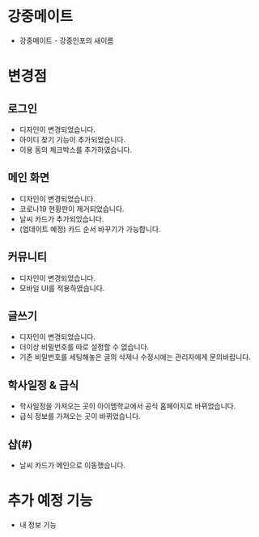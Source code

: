 # 강중메이트
- 강중메이트 - 강중인포의 새이름

# 변경점
## 로그인
- 디자인이 변경되었습니다.
- 아이디 찾기 기능이 추가되었습니다.
- 이용 동의 체크박스를 추가하였습니다.

## 메인 화면
- 디자인이 변경되었습니다.
- 코로나19 현황판이 제거되었습니다.
- 날씨 카드가 추가되었습니다.
- (업데이트 예정) 카드 순서 바꾸기가 가능합니다.

## 커뮤니티
- 디자인이 변경되었습니다.
- 모바일 UI를 적용하였습니다.

## 글쓰기
- 디자인이 변경되었습니다.
- 더이상 비밀번호를 따로 설정할 수 없습니다.
- 기존 비밀번호를 세팅해놓은 글의 삭제나 수정시에는 관리자에게 문의바랍니다.

## 학사일정 & 급식
- 학사일정을 가져오는 곳이 아이엠학교에서 공식 홈페이지로 바뀌었습니다.
- 급식 정보를 가져오는 곳이 바뀌었습니다.

## 샵(#)
- 날씨 카드가 메인으로 이동했습니다.

# 추가 예정 기능
- 내 정보 기능
